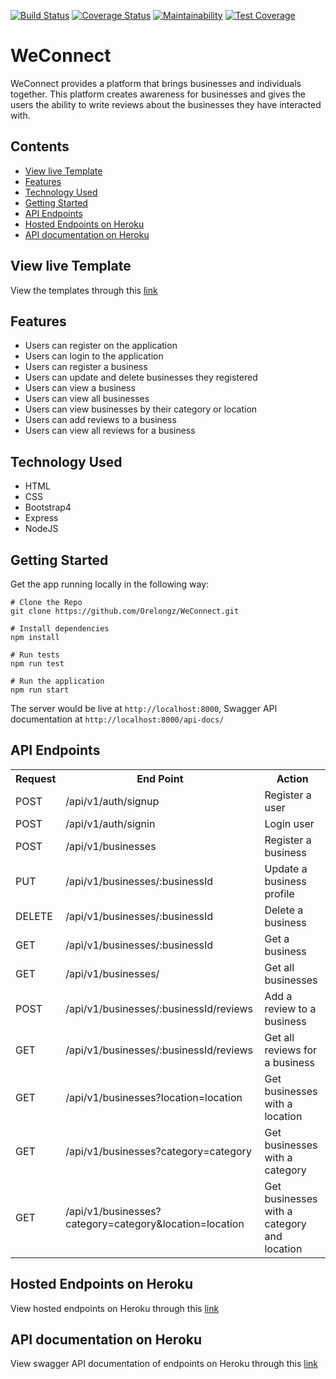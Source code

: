 [![Build Status](https://travis-ci.org/Orelongz/WeConnect.svg?branch=feature/155520429/secure-endpoints)](https://travis-ci.org/Orelongz/WeConnect?branch=feature/155520429/secure-endpoints)
[![Coverage Status](https://coveralls.io/repos/github/Orelongz/WeConnect/badge.svg?branch=feature/155520429/secure-endpoints)](https://coveralls.io/github/Orelongz/WeConnect?branch=feature/155520429/secure-endpoints)
[![Maintainability](https://api.codeclimate.com/v1/badges/dbf93139a748aaefefcb/maintainability)](https://codeclimate.com/github/Orelongz/WeConnect/maintainability?branch=chore/155835381/api-doc)
[![Test Coverage](https://api.codeclimate.com/v1/badges/dbf93139a748aaefefcb/test_coverage)](https://codeclimate.com/github/Orelongz/WeConnect/test_coverage)

# WeConnect
WeConnect provides a platform that brings businesses and individuals together. This platform creates awareness for businesses and gives the users the ability to write reviews about the businesses they have interacted with.

## Contents
- [View live Template](#view-live-template)
- [Features](#features)
- [Technology Used](#technology-used)
- [Getting Started](#getting-started)
- [API Endpoints](#api-endpoints)
- [Hosted Endpoints on Heroku](#hosted-endpoints-on-heroku)
- [API documentation on Heroku](#api-documentation-on-heroku)

## View live Template
View the templates through this [link](https://orelongz.github.io/WeConnect/)

## Features
* Users can register on the application
* Users can login to the application
* Users can register a business
* Users can update and delete businesses they registered
* Users can view a business
* Users can view all businesses
* Users can view businesses by their category or location
* Users can add reviews to a business
* Users can view all reviews for a business

## Technology Used
* HTML
* CSS
* Bootstrap4
* Express
* NodeJS

## Getting Started
Get the app running locally in the following way:
```
# Clone the Repo
git clone https://github.com/Orelongz/WeConnect.git

# Install dependencies
npm install

# Run tests
npm run test

# Run the application
npm run start
```
The server would be live at `http://localhost:8000`,
Swagger API documentation at `http://localhost:8000/api-docs/`

## API Endpoints
<table>
  <tr>
      <th>Request</th>
      <th>End Point</th>
      <th>Action</th>
  </tr>
  <tr>
      <td>POST</td>
      <td>/api/v1/auth/signup</td>
      <td>Register a user</td>
  </tr>
  <tr>
      <td>POST</td>
      <td>/api/v1/auth/signin</td>
      <td>Login user</td>
  </tr>
  <tr>
      <td>POST</td>
      <td>/api/v1/businesses</td>
      <td>Register a business</td>
  </tr>
  <tr>
      <td>PUT</td>
      <td>/api/v1/businesses/:businessId</td>
      <td>Update a business profile</td>
  </tr>
  <tr>
      <td>DELETE</td>
      <td>/api/v1/businesses/:businessId</td>
      <td>Delete a business</td>
  </tr>
  <tr>
      <td>GET</td>
      <td>/api/v1/businesses/:businessId</td>
      <td>Get a business</td>
  </tr>
  <tr>
      <td>GET</td>
      <td>/api/v1/businesses/</td>
      <td>Get all businesses</td>
  </tr>
  <tr>
      <td>POST</td>
      <td>/api/v1/businesses/:businessId/reviews</td>
      <td>Add a review to a business</td>
  </tr>
  <tr>
      <td>GET</td>
      <td>/api/v1/businesses/:businessId/reviews</td>
      <td>Get all reviews for a business</td>
  </tr>
  <tr>
      <td>GET</td>
      <td>/api/v1/businesses?location=location</td>
      <td>Get businesses with a location</td>
  </tr>
  </tr>
      <td>GET</td>
      <td>/api/v1/businesses?category=category</td>
      <td>Get businesses with a category</td>
  </tr>
  <tr>
      <td>GET</td>
      <td>/api/v1/businesses?category=category&location=location</td>
      <td>Get businesses with a category and location</td>
  </tr>
</table>

## Hosted Endpoints on Heroku
View hosted endpoints on Heroku through this [link](https://weconnect-orelongz.herokuapp.com/)

## API documentation on Heroku
View swagger API documentation of endpoints on Heroku through this [link](https://weconnect-orelongz.herokuapp.com/api-docs/)
